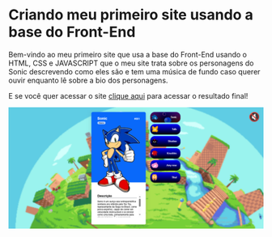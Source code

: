 # Criando meu primeiro site usando a base do Front-End

Bem-vindo ao meu primeiro site que usa a base do Front-End usando o HTML, CSS e JAVASCRIPT que o meu site trata sobre os personagens do Sonic descrevendo como eles são e tem uma música de fundo caso querer ouvir enquanto lê sobre a bio dos personagens.

E se você quer acessar o site [clique aqui](https://github.com/Bernardobmc567/Projeto-Front-End.git) para acessar o resultado final!

![image](./src/images/Site%20do%20Sonic.png)